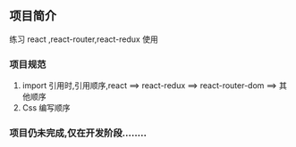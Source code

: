 ## 项目简介

练习 react ,react-router,react-redux 使用

### 项目规范

1. import 引用时,引用顺序,react ==> react-redux ==> react-router-dom ==> 其他顺序
2. Css 编写顺序

### 项目仍未完成,仅在开发阶段........
